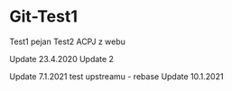 # Git-Test1

Test1 pejan
Test2 ACPJ z webu

Update 23.4.2020
Update 2

Update 7.1.2021 test upstreamu - rebase
Update 10.1.2021


